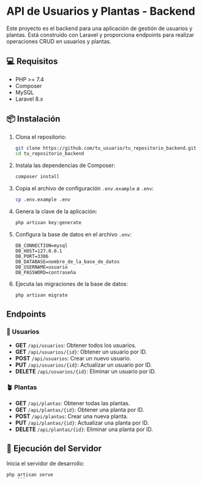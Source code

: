 # API de Usuarios y Plantas - Backend

Este proyecto es el backend para una aplicación de gestión de usuarios y plantas. Está construido con Laravel y proporciona endpoints para realizar operaciones CRUD en usuarios y plantas.

## 💻 Requisitos

- PHP >= 7.4
- Composer
- MySQL
- Laravel 8.x

## 📦 Instalación

1. Clona el repositorio:

    ```sh
    git clone https://github.com/tu_usuario/tu_repositorio_backend.git
    cd tu_repositorio_backend
    ```

2. Instala las dependencias de Composer:

    ```sh
    composer install
    ```

3. Copia el archivo de configuración `.env.example` a `.env`:

    ```sh
    cp .env.example .env
    ```

4. Genera la clave de la aplicación:

    ```sh
    php artisan key:generate
    ```

5. Configura la base de datos en el archivo `.env`:

    ```env
    DB_CONNECTION=mysql
    DB_HOST=127.0.0.1
    DB_PORT=3306
    DB_DATABASE=nombre_de_la_base_de_datos
    DB_USERNAME=usuario
    DB_PASSWORD=contraseña
    ```

6. Ejecuta las migraciones de la base de datos:

    ```sh
    php artisan migrate
    ```

## Endpoints

### 👤 Usuarios

- **GET** `/api/usuarios`: Obtener todos los usuarios.
- **GET** `/api/usuarios/{id}`: Obtener un usuario por ID.
- **POST** `/api/usuarios`: Crear un nuevo usuario.
- **PUT** `/api/usuarios/{id}`: Actualizar un usuario por ID.
- **DELETE** `/api/usuarios/{id}`: Eliminar un usuario por ID.

### 🪴 Plantas

- **GET** `/api/plantas`: Obtener todas las plantas.
- **GET** `/api/plantas/{id}`: Obtener una planta por ID.
- **POST** `/api/plantas`: Crear una nueva planta.
- **PUT** `/api/plantas/{id}`: Actualizar una planta por ID.
- **DELETE** `/api/plantas/{id}`: Eliminar una planta por ID.

## 🚀 Ejecución del Servidor

Inicia el servidor de desarrollo:

```sh
php artisan serve
    ```
